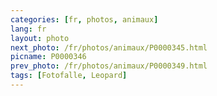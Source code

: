 ```yaml
---
categories: [fr, photos, animaux]
lang: fr
layout: photo
next_photo: /fr/photos/animaux/P0000345.html
picname: P0000346
prev_photo: /fr/photos/animaux/P0000349.html
tags: [Fotofalle, Leopard]
---
```


